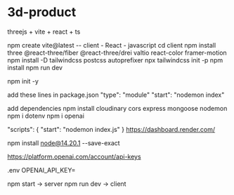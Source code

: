 # 3d-product
threejs + vite + react + ts


<!-- client side -->
npm create vite@latest -- client
    - React
    - javascript
cd client
npm install three @react-three/fiber @react-three/drei valtio react-color framer-motion
npm install -D tailwindcss postcss autoprefixer
npx tailwindcss init -p
npm install
npm run dev

<!-- server side -->
npm init -y

add these lines in package.json
"type": "module"
"start": "nodemon index"

add dependencies
npm install cloudinary cors express mongoose nodemon
npm i dotenv
npm i openai

<!-- upload server side working on render.com -->
<!-- 1. delete package-lock.json -->
<!-- 2. add .js behind index -->
"scripts": {
    "start": "nodemon index.js"
    }
https://dashboard.render.com/

<!-- got error regarding error mongoose@7.3.1: The engine "node" is incompatible with this module. Expected version ">=14.20.1". Got "14.17.0" -->
npm install node@14.20.1 --save-exact


<!-- generate new key -->
https://platform.openai.com/account/api-keys
<!-- add inside env file -->
.env
OPENAI_API_KEY=

npm start -> server
npm run dev -> client


<!-- sk-WoxR2WcBSQEAjD1Q16FET38lbkFJLajWlVv9mXu26SA0Km6E -->